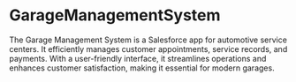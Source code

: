 # GarageManagementSystem
The Garage Management System is a Salesforce app for automotive service centers. It efficiently manages customer appointments, service records, and payments. With a user-friendly interface, it streamlines operations and enhances customer satisfaction, making it essential for modern garages.
